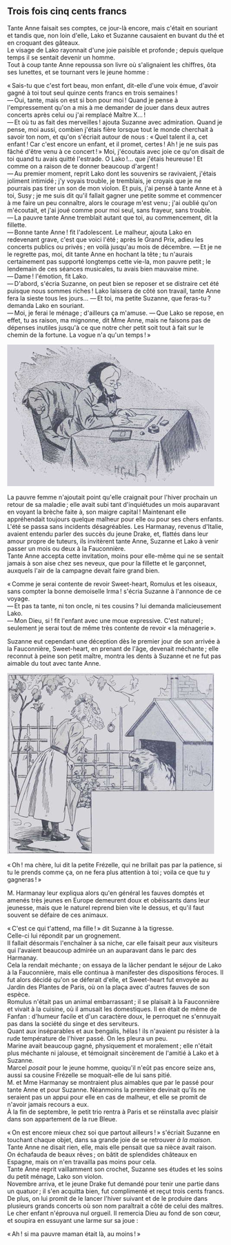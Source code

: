 ## Trois fois cinq cents francs

Tante Anne faisait ses comptes, ce jour-là encore, mais c'était en souriant 
et tandis que, non loin d'elle, Lako et Suzanne causaient en buvant du thé et 
en croquant des gâteaux.  
Le visage de Lako rayonnait d'une joie paisible et profonde ; depuis quelque 
temps il se sentait devenir un homme.  
Tout à coup tante Anne repoussa son livre où s'alignaient les chiffres, ôta 
ses lunettes, et se tournant vers le jeune homme :

« Sais-tu que c'est fort beau, mon enfant, dit-elle d'une voix émue, 
d'avoir gagné à toi tout seul quinze cents francs en trois semaines !  
— Oui, tante, mais on est si bon pour moi ! Quand je pense à l'empressement 
qu'on a mis à me demander de jouer dans deux autres concerts après celui ou 
j'ai remplacé Maître X... !  
— Et où tu as fait des merveilles ! ajouta Suzanne avec admiration. Quand je 
pense, moi aussi, combien j'étais fière lorsque tout le monde cherchait à 
savoir ton nom, et qu'on s'écriait autour de nous : « Quel talent il a, 
cet enfant ! Car c'est encore un enfant, et il promet, certes ! Ah ! je 
ne suis pas fâché d'être venu à ce concert ! » Moi, j'écoutais avec 
joie ce qu'on disait de toi quand tu avais quitté l'estrade. O Lako !... que 
j'étais heureuse ! Et comme on a raison de te donner beaucoup d'argent !  
— Au premier moment, reprit Lako dont les souvenirs se ravivaient, j'étais 
joliment intimidé ; j'y voyais trouble, je tremblais, je croyais que je ne 
pourrais pas tirer un son de mon violon. Et puis, j'ai pensé à tante Anne et 
à toi, Susy ; je me suis dit qu'il fallait gagner une petite somme et 
commencer à me faire un peu connaître, alors le courage m'est venu ; j'ai 
oublié qu'on m'écoutait, et j'ai joué comme pour moi seul, sans frayeur, 
sans trouble.  
— La pauvre tante Anne tremblait autant que toi, au commencement, dit la 
fillette.  
— Bonne tante Anne ! fit l'adolescent. Le malheur, ajouta Lako en redevenant 
grave, c'est que voici l'été ; après le Grand Prix, adieu les concerts 
publics ou privés ; en voilà jusqu'au mois de décembre.
— Et je ne le regrette pas, moi, dit tante Anne en hochant la tête ; tu 
n'aurais certainement pas supporté longtemps cette vie-la, mon pauvre 
petit ; le lendemain de ces séances musicales, tu avais bien mauvaise mine.  
— Dame ! l'émotion, fit Lako.  
— D'abord, s'écria Suzanne, on peut bien se reposer et se distraire cet été 
puisque nous sommes riches ! Lako laissera de côté son travail, tante Anne 
fera la sieste tous les jours...
— Et toi, ma petite Suzanne, que feras-tu ? demanda Lako en souriant.  
— Moi, je ferai le ménage ; d'ailleurs ça m'amuse.
— Que Lako se repose, en effet, tu as raison, ma mignonne, dit Mme Anne, mais 
ne faisons pas de dépenses inutiles jusqu'à ce que notre cher petit soit tout 
à fait sur le chemin de la fortune. La vogue n'a qu'un temps ! »

![Mme Anne faisait ses comptes.](../images/page155.jpg)

La pauvre femme n'ajoutait point qu'elle craignait pour l'hiver prochain un 
retour de sa maladie ; elle avait subi tant d'inquiétudes un mois auparavant 
en voyant la brèche faite à, son maigre capital ! Maintenant elle 
appréhendait toujours quelque malheur pour elle ou pour ses chers enfants.  
L'été se passa sans incidents désagréables. Les Harmanay, revenus d'Italie, 
avaient entendu parler des succès du jeune Drake, et, flattés dans leur amour 
propre de tuteurs, ils invitèrent tante Anne, Suzanne et Lako à venir passer 
un mois ou deux à la Fauconnière.  
Tante Anne accepta cette invitation, moins pour elle-même qui ne se sentait 
jamais à son aise chez ses neveux, que pour la fillette et le garçonnet, 
auxquels l'air de la campagne devait faire grand bien.

« Comme je serai contente de revoir Sweet-heart, Romulus et les oiseaux, 
sans compter la bonne demoiselle Irma ! s'écria Suzanne à l'annonce de ce 
voyage.  
— Et pas ta tante, ni ton oncle, ni tes cousins ? lui demanda malicieusement 
Lako.  
— Mon Dieu, si ! fit l'enfant avec une moue expressive. C'est naturel ; 
seulement je serai tout de même très contente de revoir « la 
ménagerie ».

Suzanne eut cependant une déception dès le premier jour de son arrivée à la 
Fauconnière, Sweet-heart, en prenant de l'âge, devenait méchante ; elle 
reconnut à peine son petit maître, montra les dents à Suzanne et ne fut pas 
aimable du tout avec tante Anne.  

![Sweet-heart montra les dents.](../images/page157.jpg)

« Oh ! ma chère, lui dit la petite Frézelle, qui ne brillait pas par la 
patience, si tu le prends comme ça, on ne fera plus attention à toi ; voila 
ce que tu y gagneras ! »

M. Harmanay leur expliqua alors qu'en général les fauves domptés et amenés 
très jeunes en Europe demeurent doux et obéissants dans leur jeunesse, mais 
que le naturel reprend bien vite le dessus, et qu'il faut souvent se défaire 
de ces animaux.

« C'est ce qui t'attend, ma fille ! » dit Suzanne à la tigresse.  
Celle-ci lui répondit par un grognement.  
Il fallait désormais l'enchaîner à sa niche, car elle faisait peur aux 
visiteurs qui l'avaient beaucoup admirée un an auparavant dans le parc des 
Harmanay.  
Cela la rendait méchante ; on essaya de la lâcher pendant le séjour de 
Lako à la Fauconnière, mais elle continua à manifester des dispositions 
féroces. Il fut alors décidé qu'on se déferait d'elle, et Sweet-heart fut 
envoyée au Jardin des Plantes de Paris, où on la plaça avec d'autres fauves 
de son espèce.  
Romulus n'était pas un animal embarrassant ; il se plaisait à la 
Fauconnière et vivait à la cuisine, où il amusait les domestiques. Il en 
était de même de Fanfan : d'humeur facile et d'un caractère doux, le 
perroquet ne s'ennuyait pas dans la société du singe et des serviteurs.  
Quant aux inséparables et aux bengalis, hélas ! ils n'avaient pu résister 
à la rude température de l'hiver passé. On les pleura un peu.  
Marine avait beaucoup gagné, physiquement et moralement ; elle n'était plus 
méchante ni jalouse, et témoignait sincèrement de l'amitié à Lako et à 
Suzanne.  
Marcel _posait_ pour le jeune homme, quoiqu'il n'eût pas encore seize ans, 
aussi sa cousine Frézelle se moquait-elle de lui sans pitié.  
M. et Mme Harmanay se montraient plus aimables que par le passé pour tante 
Anne et pour Suzanne. Néanmoins la première devinait qu'ils ne seraient pas 
un appui pour elle en cas de malheur, et elle se promit de n'avoir jamais 
recours a eux.  
À la fin de septembre, le petit trio rentra à Paris et se réinstalla avec 
plaisir dans son appartement de la rue Bleue.

« On est encore mieux chez soi que partout ailleurs ! » s'écriait 
Suzanne en touchant chaque objet, dans sa grande joie de se retrouver _à la 
maison_.  
Tante Anne ne disait rien, elle, mais elle pensait que sa nièce avait raison.  
On échafauda de beaux rêves ; on bâtit de splendides châteaux en Espagne, 
mais on n'en travailla pas moins pour cela.  
Tante Anne reprit vaillamment son crochet, Suzanne ses études et les soins du 
petit ménage, Lako son violon.  
Novembre arriva, et le jeune Drake fut demandé pour tenir une partie dans un 
quatuor ; il s'en acquitta bien, fut complimenté et reçut trois cents 
francs. De plus, on lui promit de le lancer l'hiver suivant et de le produire 
dans plusieurs grands concerts où son nom paraîtrait a côté de celui des 
maîtres.  
Le cher enfant n'éprouva nul orgueil. Il remercia Dieu au fond de son cœur, 
et soupira en essuyant une larme sur sa joue :

« Ah ! si ma pauvre maman était là, au moins ! »
